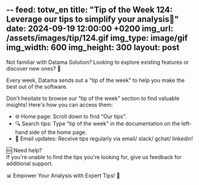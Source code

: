 --
feed: totw_en
title:  "Tip of the Week 124: Leverage our tips to simplify your analysis🌟"
date:   2024-09-19 12:00:00 +0200
img_url: /assets/images/tip/124.gif
img_type: image/gif
img_width: 600
img_height: 300
layout: post
--

Not familiar with Datama Solution? Looking to explore existing features or discover new ones? 🤔    

Every week, Datama sends out a "tip of the week" to help you make the best out of the software.  

Don't hesitate to browse our “tip of the week” section to find valuable insights! Here's how you can access them:
  * 🌐 Home page: Scroll down to find "Our tips".   
  * 🔍 Search tips: Type "tip of the week" in the documentation on the left-hand side of the home page.  
  * 📧 Email updates: Receive tips regularly via email/ slack/ gchat/ linkedin!  

🆘 Need help?  
If you're unable to find the tips you're looking for, give us feedback for additional support.  

📊 Empower Your Analysis with Expert Tips! 🧠  

